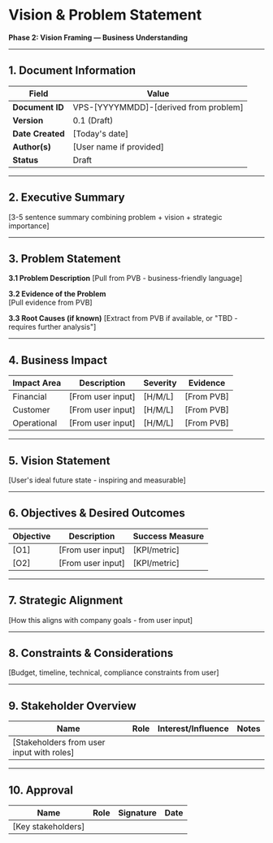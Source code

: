 # Vision & Problem Statement
**Phase 2: Vision Framing — Business Understanding**

---

## 1. Document Information
| Field | Value |
|-------|-------|
| **Document ID** | VPS-[YYYYMMDD]-[derived from problem] |
| **Version** | 0.1 (Draft) |
| **Date Created** | [Today's date] |
| **Author(s)** | [User name if provided] |
| **Status** | Draft |

---

## 2. Executive Summary
[3-5 sentence summary combining problem + vision + strategic importance]

---

## 3. Problem Statement
**3.1 Problem Description**
[Pull from PVB - business-friendly language]

**3.2 Evidence of the Problem**  
[Pull evidence from PVB]

**3.3 Root Causes (if known)**
[Extract from PVB if available, or "TBD - requires further analysis"]

---

## 4. Business Impact
| Impact Area | Description | Severity | Evidence |
|-------------|-------------|----------|----------|
| Financial | [From user input] | [H/M/L] | [From PVB] |
| Customer | [From user input] | [H/M/L] | [From PVB] |
| Operational | [From user input] | [H/M/L] | [From PVB] |

---

## 5. Vision Statement
[User's ideal future state - inspiring and measurable]

---

## 6. Objectives & Desired Outcomes
| Objective | Description | Success Measure |
|-----------|-------------|-----------------|
| [O1] | [From user input] | [KPI/metric] |
| [O2] | [From user input] | [KPI/metric] |

---

## 7. Strategic Alignment
[How this aligns with company goals - from user input]

---

## 8. Constraints & Considerations
[Budget, timeline, technical, compliance constraints from user]

---

## 9. Stakeholder Overview
| Name | Role | Interest/Influence | Notes |
|------|------|-------------------|-------|
| [Stakeholders from user input with roles] |

---

## 10. Approval
| Name | Role | Signature | Date |
|------|------|-----------|------|
| [Key stakeholders] | | | |